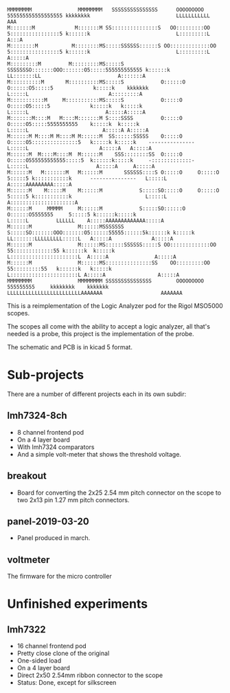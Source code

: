 ```

MMMMMMMM               MMMMMMMM   SSSSSSSSSSSSSSS      OOOOOOOOO     555555555555555555 kkkkkkkk                            LLLLLLLLLLL                            AAA               
M:::::::M             M:::::::M SS:::::::::::::::S   OO:::::::::OO   5::::::::::::::::5 k::::::k                            L:::::::::L                           A:::A              
M::::::::M           M::::::::MS:::::SSSSSS::::::S OO:::::::::::::OO 5::::::::::::::::5 k::::::k                            L:::::::::L                          A:::::A             
M:::::::::M         M:::::::::MS:::::S     SSSSSSSO:::::::OOO:::::::O5:::::555555555555 k::::::k                            LL:::::::LL                         A:::::::A            
M::::::::::M       M::::::::::MS:::::S            O::::::O   O::::::O5:::::5             k:::::k    kkkkkkk                   L:::::L                          A:::::::::A           
M:::::::::::M     M:::::::::::MS:::::S            O:::::O     O:::::O5:::::5             k:::::k   k:::::k                    L:::::L                         A:::::A:::::A          
M:::::::M::::M   M::::M:::::::M S::::SSSS         O:::::O     O:::::O5:::::5555555555    k:::::k  k:::::k                     L:::::L                        A:::::A A:::::A         
M::::::M M::::M M::::M M::::::M  SS::::::SSSSS    O:::::O     O:::::O5:::::::::::::::5   k:::::k k:::::k    ---------------   L:::::L                       A:::::A   A:::::A        
M::::::M  M::::M::::M  M::::::M    SSS::::::::SS  O:::::O     O:::::O555555555555:::::5  k::::::k:::::k     -:::::::::::::-   L:::::L                      A:::::A     A:::::A       
M::::::M   M:::::::M   M::::::M       SSSSSS::::S O:::::O     O:::::O            5:::::5 k:::::::::::k      ---------------   L:::::L                     A:::::AAAAAAAAA:::::A      
M::::::M    M:::::M    M::::::M            S:::::SO:::::O     O:::::O            5:::::5 k:::::::::::k                        L:::::L                    A:::::::::::::::::::::A     
M::::::M     MMMMM     M::::::M            S:::::SO::::::O   O::::::O5555555     5:::::5 k::::::k:::::k                       L:::::L         LLLLLL    A:::::AAAAAAAAAAAAA:::::A    
M::::::M               M::::::MSSSSSSS     S:::::SO:::::::OOO:::::::O5::::::55555::::::5k::::::k k:::::k                    LL:::::::LLLLLLLLL:::::L   A:::::A             A:::::A   
M::::::M               M::::::MS::::::SSSSSS:::::S OO:::::::::::::OO  55:::::::::::::55 k::::::k  k:::::k                   L::::::::::::::::::::::L  A:::::A               A:::::A  
M::::::M               M::::::MS:::::::::::::::SS    OO:::::::::OO      55:::::::::55   k::::::k   k:::::k                  L::::::::::::::::::::::L A:::::A                 A:::::A 
MMMMMMMM               MMMMMMMM SSSSSSSSSSSSSSS        OOOOOOOOO          555555555     kkkkkkkk    kkkkkkk                 LLLLLLLLLLLLLLLLLLLLLLLLAAAAAAA                   AAAAAAA
```

This is a reimplementation of the Logic Analyzer pod for the Rigol MSO5000 scopes.

The scopes all come with the ability to accept a logic analyzer, all that's needed is a probe, this project is the implementation of the probe.

The schematic and PCB is in kicad 5 format.


# Sub-projects

There are a number of different projects each in its own subdir:

## lmh7324-8ch

* 8 channel frontend pod
* On a 4 layer board
* With lmh7324 comparators
* And a simple volt-meter that shows the threshold voltage.

## breakout
* Board for converting the 2x25 2.54 mm pitch connector on the scope to two 2x13 pin 1.27 mm pitch connectors.


## panel-2019-03-20

* Panel produced in march.

## voltmeter

The firmware for the micro controller


# Unfinished experiments

## lmh7322
* 16 channel frontend pod
* Pretty close clone of the original
* One-sided load
* On a 4 layer board
* Direct 2x50 2.54mm ribbon connector to the scope
* Status: Done, except for silkscreen


